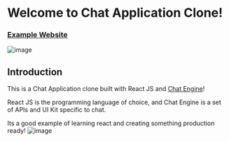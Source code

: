 # Welcome to Chat Application Clone! 

### [Example Website](https://chat-app-arzav18.netlify.app/)

![image](https://user-images.githubusercontent.com/66370916/180883591-ff5569ef-d308-4119-be7f-f87e481908e0.png)

## Introduction

This is a Chat Application clone built with React JS and [Chat Engine](https://chatengine.io)!

React JS is the programming language of choice, and Chat Engine is a set of APIs and UI Kit specific to chat.

Its a good example of learning react and creating something production ready!
![image](https://user-images.githubusercontent.com/66370916/180883670-2feb369f-9915-4176-a56c-12c7e504709c.png)

